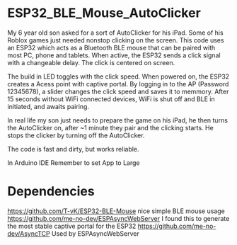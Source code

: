 # ESP32_BLE_Mouse_AutoClicker
My 6 year old son asked for a sort of AutoClicker for his iPad. Some of his Roblox games just needed nonstop clicking on the screen.
This code uses an ESP32 which acts as a Bluetooth BLE mouse that can be paired with most PC, phone and tablets. When active, the ESP32 sends a click signal with a changeable delay. The click is centered on screen.

The build in LED toggles with the click speed.
When powered on, the ESP32 creates a Acess point with captive portal. By logging in to the AP (Password 12345678), a slider changes the click speed and saves it to memmory.
After 15 seconds without WiFi connected devices, WiFi is shut off and BLE in initiated, and awaits pairing.

In real life my son just needs to prepare the game on his iPad, he then turns the AutoClicker on, after ~1 minute they pair and the clicking starts. He stops the clicker by turning off the AutoClicker.

The code is fast and dirty, but works reliable.

In Arduino IDE Remember to set App to Large

# Dependencies
https://github.com/T-vK/ESP32-BLE-Mouse  nice simple BLE mouse usage
https://github.com/me-no-dev/ESPAsyncWebServer   I found this to generate the most stable captive portal for the ESP32
https://github.com/me-no-dev/AsyncTCP Used by ESPAsyncWebServer
